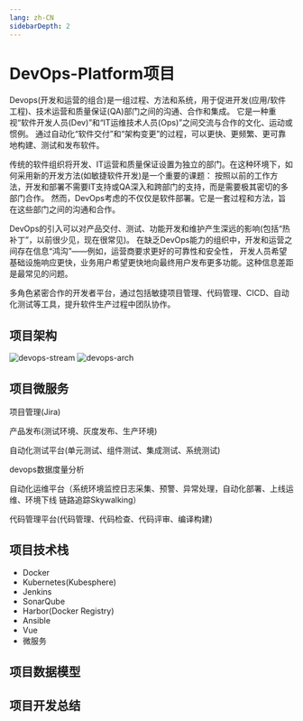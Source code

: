 ```yaml
---
lang: zh-CN
sidebarDepth: 2
---
```


# DevOps-Platform项目

Devops(开发和运营的组合)是一组过程、方法和系统，用于促进开发(应用/软件工程)、技术运营和质量保证(QA)部门之间的沟通、合作和集成。
它是一种重视“软件开发人员(Dev)”和“IT运维技术人员(Ops)”之间交流与合作的文化、运动或惯例。
通过自动化“软件交付”和“架构变更”的过程，可以更快、更频繁、更可靠地构建、测试和发布软件。

传统的软件组织将开发、IT运营和质量保证设置为独立的部门。在这种环境下，如何采用新的开发方法(如敏捷软件开发)是一个重要的课题：
按照以前的工作方法，开发和部署不需要IT支持或QA深入和跨部门的支持，而是需要极其密切的多部门合作。
然而，DevOps考虑的不仅仅是软件部署。它是一套过程和方法，旨在这些部门之间的沟通和合作。

DevOps的引入可以对产品交付、测试、功能开发和维护产生深远的影响(包括“热补丁”，以前很少见，现在很常见)。
在缺乏DevOps能力的组织中，开发和运营之间存在信息“鸿沟”——例如，运营商要求更好的可靠性和安全性，
开发人员希望基础设施响应更快，业务用户希望更快地向最终用户发布更多功能。这种信息差距是最常见的问题。

多角色紧密合作的开发者平台，通过包括敏捷项目管理、代码管理、CICD、自动化测试等工具，提升软件生产过程中团队协作。

## 项目架构

<img :src="$withBase('/project/devops/devops-stream.png')" alt="devops-stream">

<img :src="$withBase('/project/devops/devops-arch.png')" alt="devops-arch">

## 项目微服务

项目管理(Jira)

产品发布(测试环境、灰度发布、生产环境)

自动化测试平台(单元测试、组件测试、集成测试、系统测试)

devops数据度量分析

自动化运维平台（系统环境监控日志采集、预警、异常处理，自动化部署、上线运维、环境下线 链路追踪Skywalking）

代码管理平台(代码管理、代码检查、代码评审、编译构建)

## 项目技术栈

* Docker
* Kubernetes(Kubesphere)
* Jenkins
* SonarQube
* Harbor(Docker Registry)
* Ansible
* Vue
* 微服务

## 项目数据模型



## 项目开发总结




